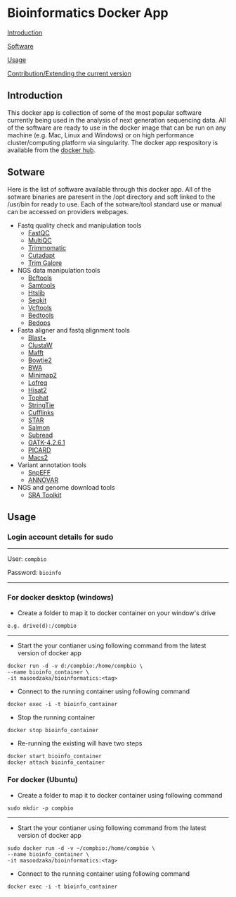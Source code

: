 # Bioinformatics Docker App

[Introduction](#introduction)

[Software](#software)

[Usage](#usage)

[Contribution/Extending the current version](#versioning)


## Introduction

This docker app is collection of some of the most popular software currently being used in the analysis of next generation sequencing data. All of the software are ready to use in the docker image that can be run on any machine (e.g. Mac, Linux and Windows) or on high performance cluster/computing platform via singularity. The docker app respository is available from the [docker hub](https://hub.docker.com/repository/docker/masoodzaka/bioinformatics).

## Sotware 

Here is the list of software available through this docker app. All of the sotware binaries are paresent in the /opt directory and soft linked to the /usr/bin for ready to use. Each of the sotware/tool standard use or manual can be accessed on providers webpages.

* Fastq quality check and manipulation tools 
  - [FastQC](https://www.bioinformatics.babraham.ac.uk/projects/fastqc/)
  - [MultiQC](https://multiqc.info/)
  - [Trimmomatic](http://www.usadellab.org/cms/?page=trimmomatic)
  - [Cutadapt](https://cutadapt.readthedocs.io/en/stable/index.html)
  - [Trim Galore](https://www.bioinformatics.babraham.ac.uk/projects/trim_galore/)
* NGS data manipulation tools
  - [Bcftools](https://samtools.github.io/bcftools/bcftools.html)
  - [Samtools](http://www.htslib.org/download/)
  - [Htslib](http://www.htslib.org/download/)
  - [Seqkit](https://bioinf.shenwei.me/seqkit/)
  - [Vcftools](https://vcftools.github.io/index.html)
  - [Bedtools](https://bedtools.readthedocs.io/en/latest/)
  - [Bedops](https://bedops.readthedocs.io/en/latest/) 
* Fasta aligner and fastq alignment tools
  - [Blast+](https://blast.ncbi.nlm.nih.gov/Blast.cgi?PAGE_TYPE=BlastDocs&DOC_TYPE=Download)
  - [ClustaW](https://vcru.wisc.edu/simonlab/bioinformatics/programs/clustal/clustalw.1.html)
  - [Mafft](https://mafft.cbrc.jp/alignment/software/)
  - [Bowtie2](http://bowtie-bio.sourceforge.net/bowtie2/index.shtml)
  - [BWA](http://bio-bwa.sourceforge.net/)
  - [Minimap2](https://lh3.github.io/minimap2/minimap2.html)
  - [Lofreq](https://csb5.github.io/lofreq/)
  - [Hisat2](http://daehwankimlab.github.io/hisat2/)
  - [Tophat](https://ccb.jhu.edu/software/tophat/index.shtml)
  - [StringTie](https://ccb.jhu.edu/software/stringtie/)
  - [Cufflinks](http://cole-trapnell-lab.github.io/cufflinks/install/)
  - [STAR](https://github.com/alexdobin/STAR)
  - [Salmon](https://salmon.readthedocs.io/en/latest/salmon.html)
  - [Subread](http://subread.sourceforge.net/)
  - [GATK-4.2.6.1](https://github.com/broadinstitute/gatk/releases)
  - [PICARD](https://broadinstitute.github.io/picard/)
  - [Macs2](https://github.com/macs3-project/MACS)
 * Variant annotation tools
    - [SnpEFF](http://pcingola.github.io/SnpEff/)
    - [ANNOVAR](https://annovar.openbioinformatics.org/en/latest/)
 * NGS and genome download tools
    - [SRA Toolkit](https://trace.ncbi.nlm.nih.gov/Traces/sra/sra.cgi?view=toolkit_doc)

## Usage 

### Login account details for sudo

----
User: `compbio`

Password: `bioinfo`

----
### For docker desktop (windows)

* Create a folder to map it to docker container on your window's drive
```
e.g. drive(d):/compbio
```
----
* Start the your contianer using following command from the latest version of docker app
```
docker run -d -v d:/compbio:/home/compbio \
--name bioinfo_container \
-it masoodzaka/bioinformatics:<tag>
```
* Connect to the running container using following command
```
docker exec -i -t bioinfo_container
```
* Stop the running container 
```
docker stop bioinfo_container
```
* Re-running the existing will have two steps
```
docker start bioinfo_container 
docker attach bioinfo_container
```
### For docker (Ubuntu)

* Create a folder to map it to docker container using following command
```
sudo mkdir -p compbio
```
----
* Start the your contianer using following command from the latest version of docker app
```
sudo docker run -d -v ~/compbio:/home/compbio \
--name bioinfo_container \
-it masoodzaka/bioinformatics:<tag>
```
* Connect to the running container using following command
```
docker exec -i -t bioinfo_container
```
